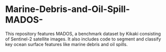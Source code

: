 # Marine-Debris-and-Oil-Spill-MADOS-
This repository features MADOS, a benchmark dataset by Kikaki consisting of Sentinel-2 satellite images. It also includes code to segment and classify key ocean surface features like marine debris and oil spills.
